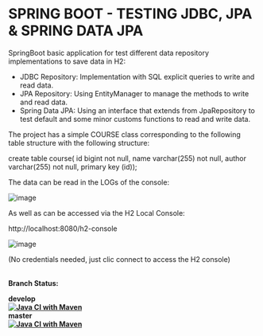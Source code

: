 # SPRING BOOT - TESTING JDBC, JPA & SPRING DATA JPA

SpringBoot basic application for test different data repository implementations to save data in H2:

- JDBC Repository: Implementation with SQL explicit queries to write and read data.
- JPA Repository: Using EntityManager to manage the methods to write and read data.
- Spring Data JPA: Using an interface that extends from JpaRepository to test default and 
  some minor customs functions to read and write data.

The project has a simple COURSE class corresponding to the following table structure with the following structure:

  create table course(
  id      bigint        not null,
  name    varchar(255)  not null,
  author  varchar(255)  not null,
  primary key (id));
 
 The data can be read in the LOGs of the console:

![image](https://user-images.githubusercontent.com/51863674/218346182-3c265868-5479-4422-b5d2-fd3c9a738a7a.png)

As well as can be accessed via the H2 Local Console:

http://localhost:8080/h2-console

![image](https://user-images.githubusercontent.com/51863674/218346238-ed5d8a9b-b6de-4216-adac-65d197a2707a.png)

(No credentials needed, just clic connect to access the H2 console)

<br><b>Branch Status:<br>

<b>develop<b><br>
[![Java CI with Maven](https://github.com/onidino/springbootjpa/actions/workflows/maven.yml/badge.svg?branch=develop)](https://github.com/onidino/springbootjpa/actions/workflows/maven.yml)
<br><b>master<b><br>
[![Java CI with Maven](https://github.com/onidino/springbootjpa/actions/workflows/maven.yml/badge.svg?branch=master)](https://github.com/onidino/springbootjpa/actions/workflows/maven.yml)
